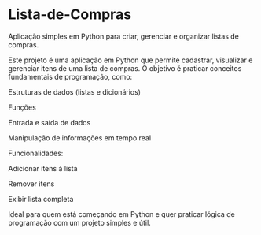 # Lista-de-Compras
Aplicação simples em Python para criar, gerenciar e organizar listas de compras.

Este projeto é uma aplicação em Python que permite cadastrar, visualizar e gerenciar itens de uma lista de compras.
O objetivo é praticar conceitos fundamentais de programação, como:

Estruturas de dados (listas e dicionários)

Funções

Entrada e saída de dados

Manipulação de informações em tempo real

 Funcionalidades:

Adicionar itens à lista

Remover itens

Exibir lista completa

 Ideal para quem está começando em Python e quer praticar lógica de programação com um projeto simples e útil.
